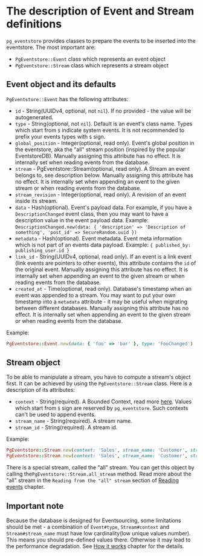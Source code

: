 # The description of Event and Stream definitions

`pg_eventstore` provides classes to prepare the events to be inserted into the eventstore. The most important are:

- `PgEventstore::Event` class which represents an event object
- `PgEventstore::Stream` class which represents a stream object

## Event object and its defaults

`PgEventstore::Event` has the following attributes:

- `id` - String(UUIDv4, optional, not `nil`). If no provided - the value will be autogenerated.
- `type` - String(optional, not `nil`). Default is an event's class name. Types which start from `$` indicate system events. It is not recommended to prefix your events types with `$` sign.
- `global_position` - Integer(optional, read only). Event's global position in the eventstore, aka the "all" stream position (inspired by the popular EventstoreDB). Manually assigning this attribute has no effect. It is internally set when reading events from the database.
- `stream` - PgEventstore::Stream(optional, read only). A Stream an event belongs to, see description below. Manually assigning this attribute has no effect. It is internally set when appending an event to the given stream or when reading events from the database.
- `stream_revision` - Integer(optional, read only). A revision of an event inside its stream.
- `data` - Hash(optional). Event's payload data. For example, if you have a `DescriptionChanged` event class, then you may want to have a description value in the event payload data. Example: `DescriptionChanged.new(data: { 'description' => 'Description of something', 'post_id' => SecureRandom.uuid })`
- `metadata` - Hash(optional). Event metadata. Event meta information which is not part of an events data payload. Example: `{ published_by: publishing_user.id }`
- `link_id` - String(UUIDv4, optional, read only). If an event is a link event (link events are pointers to other events), this attribute contains the `id` of the original event. Manually assigning this attribute has no effect. It is internally set when appending an event to the given stream or when reading events from the database.
- `created_at` - Time(optional, read only). Database's timestamp when an event was appended to a stream. You may want to put your own timestamp into a `metadata` attribute - it may be useful when migrating between different databases. Manually assigning this attribute has no effect. It is internally set when appending an event to the given stream or when reading events from the database.

Example:

```ruby
PgEventstore::Event.new(data: { 'foo' => 'bar' }, type: 'FooChanged')
```

## Stream object

To be able to manipulate a stream, you have to compute a stream's object first. It can be achieved by using the `PgEventstore::Stream` class. Here is a description of its attributes:

- `context` - String(required). A Bounded Context, read more [here](https://martinfowler.com/bliki/BoundedContext.html). Values which start from `$` sign are reserved by `pg_eventstore`. Such contexts can't be used to append events.
- `stream_name` - String(required). A stream name.
- `stream_id` - String(required). A stream id.

Example:

```ruby
PgEventstore::Stream.new(context: 'Sales', stream_name: 'Customer', stream_id: '1')
PgEventstore::Stream.new(context: 'Sales', stream_name: 'Customer', stream_id: 'f37b82f2-4152-424d-ab6b-0cc6f0a53aae')
```

There is a special stream, called the "all" stream. You can get this object by calling the`PgEventstore::Stream.all_stream` method. Read more about the "all" stream in the `Reading from the "all" stream` section of [Reading events](reading_events.md) chapter.

## Important note

Because the database is designed for Eventsourcing, some limitations should be met - a combination of `Event#type`, `Stream#context` and `Stream#stream_name` must have low cardinality(low unique values number). This means you should pre-defined values there. Otherwise it may lead to the performance degradation. See [How it works](how_it_works.md) chapter for the details.

